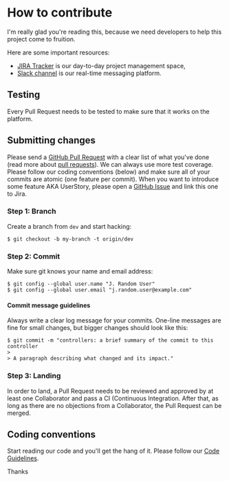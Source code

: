 # How to contribute

I'm really glad you're reading this, because we need developers to help this project come to fruition.

Here are some important resources:

  * [JIRA Tracker](https://s24srl.atlassian.net/secure/RapidBoard.jspa?projectKey=SUP) is our day-to-day project management space,
  * [Slack channel](https://s24devs.slack.com) is our real-time messaging platform.

## Testing

Every Pull Request needs to be tested to make sure that it works on the platform.

## Submitting changes

Please send a [GitHub Pull Request](https://github.com/Supermercato24/colander/pulls) with a clear list of what you've done (read more about [pull requests](https://help.github.com/articles/about-pull-requests/)).
We can always use more test coverage. Please follow our coding conventions (below) and make sure all of your commits are atomic (one feature per commit).
When you want to introduce some feature AKA UserStory, please open a [GitHub Issue](https://github.com/Supermercato24/colander/issues) and link this one to Jira.

### Step 1: Branch

Create a branch from `dev` and start hacking:

```text
$ git checkout -b my-branch -t origin/dev
```

### Step 2: Commit

Make sure git knows your name and email address:

```text
$ git config --global user.name "J. Random User"
$ git config --global user.email "j.random.user@example.com"
```

#### Commit message guidelines

Always write a clear log message for your commits.
One-line messages are fine for small changes, but bigger changes should look like this:

```text
$ git commit -m "controllers: a brief summary of the commit to this controller
>
> A paragraph describing what changed and its impact."
```

### Step 3: Landing

In order to land, a Pull Request needs to be reviewed and approved by at least one Collaborator and pass a CI (Continuous Integration.
After that, as long as there are no objections from a Collaborator, the Pull Request can be merged.

## Coding conventions

Start reading our code and you'll get the hang of it.
Please follow our [Code Guidelines](https://github.com/Supermercato24/code-guidelines).

Thanks

